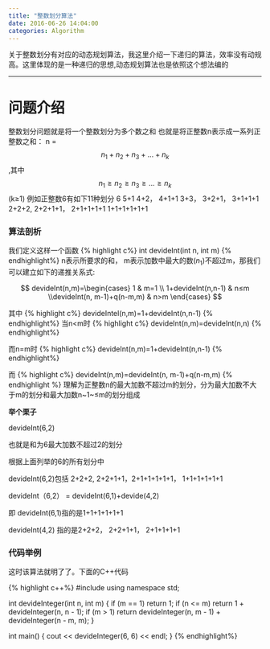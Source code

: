 ```yaml
---
title: "整数划分算法"
date: 2016-06-26 14:04:00
categories: Algorithm
---
```


关于整数划分有对应的动态规划算法，我这里介绍一下递归的算法，效率没有动规高。这里体现的是一种递归的思想,动态规划算法也是依照这个想法编的


----------------


# 问题介绍

整数划分问题就是将一个整数划分为多个数之和
也就是将正整数n表示成一系列正整数之和： n = $$n_1 +n_2 + n_3 +...+n_k$$,其中$$n_1≥n_2≥n_3≥...≥n_k$$ (k≥1)
例如正整数6有如下11种划分
6
5+1
4+2， 4+1+1
3+3， 3+2+1， 3+1+1+1
2+2+2, 2+2+1+1， 2+1+1+1+1
1+1+1+1+1+1

### 算法剖析

我们定义这样一个函数
{% highlight c%}
int devideInt(int n, int m)
{% endhighlight%}
n表示所要求的和， m表示加数中最大的数($n_1$)不超过m，那我们可以建立如下的递推关系式:

$$
devideInt(n,m)=\begin{cases} 1 & m=1 \\ 1+devideInt(n,n-1) & n≤m \\devideInt(n, m-1)+q(n-m,m) & n>m \end{cases}
$$

其中
{% highlight c%}
devideIntel(n,m)=1+devideInt(n,n-1)
{% endhighlight%}
当n<m时
{% highlight c%}
devideInt(n,m)=devideInt(n,n)
{% endhighlight%}

而n=m时 
{% highlight c%}
devideInt(n,m)=1+devideInt(n,n-1)
{% endhighlight%}

而
{% highlight c%}
devideInt(n,m)=devideInt(n, m-1)+q(n-m,m)
{% endhighlight %}
理解为正整数n的最大加数不超过m的划分，分为最大加数不大于m的划分和最大加数n~1~≤m的划分组成

**举个栗子**

devideInt(6,2)

也就是和为6最大加数不超过2的划分

根据上面列举的6的所有划分中

devideInt(6,2)包括 2+2+2, 2+2+1+1，2+1+1+1+1+1， 1+1+1+1+1+1

devideInt（6,2） = devideInt(6,1)+devide(4,2)

即
devideInt(6,1)指的是1+1+1+1+1+1

devideInt(4,2) 指的是2+2+2， 2+2+1+1， 2+1+1+1+1

### 代码举例
这时该算法就明了了。下面的C++代码

{% highlight c++%}
#include<iostream>
using namespace std;

int	devideInteger(int n, int m) {
	if (m == 1) return 1;
	if (n <= m) return 1 + devideInteger(n, n - 1);
	if (m > 1) return devideInteger(n, m - 1) + devideInteger(n - m, m);
}

int main() {
	cout << devideInteger(6, 6) << endl;
}
{% endhighlight%}